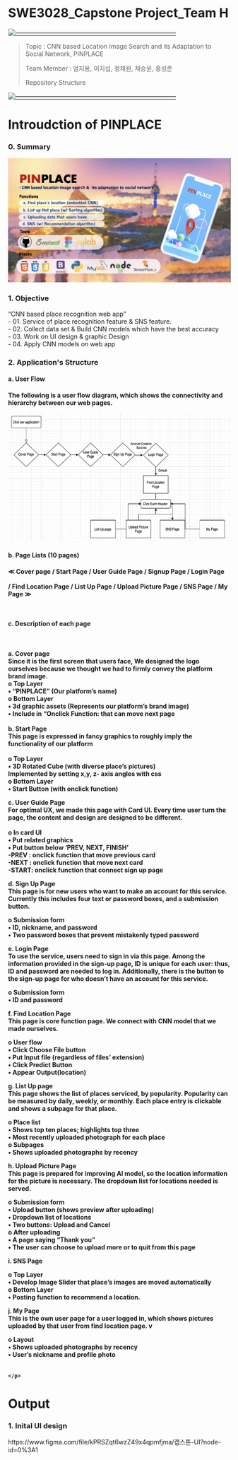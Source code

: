 # SWE3028_Capstone Project_Team H

[![——————————————————————————](https://raw.githubusercontent.com/andreasbm/readme/master/assets/lines/colored.png)](#license)

> Topic : CNN based Location Image Search and its Adaptation to Social Network, PINPLACE
>
> Team Member : 엄지용, 이지섭, 정채원, 채승윤, 홍성준
> 
> Repository Structure
> 
[![——————————————————————————](https://raw.githubusercontent.com/andreasbm/readme/master/assets/lines/colored.png)](#license)
 

# Introudction of PINPLACE
<h3>0. Summary</h3>
<img src="./pinplace.png">
<br>

<h3> 1. Objective </h3>
 “CNN based place recognition web app”
 <br>
- 01. Service of place recognition feature & SNS feature.
 <br>
- 02. Collect data set & Build CNN models which have the best accuracy
 <br>
- 03. Work on UI design & graphic Design
 <br>
- 04. Apply CNN models on web app
<br>




<h3> 2. Application's Structure </h3>
<h4> a. User Flow <h4>
 <p> The following is a user flow diagram, which shows the connectivity and hierarchy between our web pages.
 </p>
<img src="./userflow.png">
<br>
<h4> b. Page Lists (10 pages) <h4>
<p>≪  Cover page / Start Page / User Guide Page / Signup Page / Login Page <br> <br>
 / Find Location Page / List Up Page / Upload Picture Page / SNS Page / My Page  ≫ </p>
 <br>
<h4> c. Description of each page  <h4>
<br>
	<p>
a.	Cover page <br>
 Since it is the first screen that users face, We designed the logo ourselves because we thought we had to firmly convey the platform brand image.
<br>
o	Top Layer <br>
•	“PINPLACE” (Our platform’s name) <br>
o	Bottom Layer <br>
•	3d graphic assets (Represents our platform’s brand image) <br>
•	Include in “Onclick Function: that can move next page<br>
<br>
b.	Start Page <br>
 This page is expressed in fancy graphics to roughly imply the functionality of our platform<br>
	<br>
o	Top Layer <br>
•	3D Rotated Cube (with diverse place’s pictures) <br>
Implemented by setting x,y, z- axis angles with css <br>
o	Bottom Layer <br>
•	Start Button (with onclick function) <br>

c.	User Guide Page <br>
 For optimal UX, we made this page with Card UI. Every time user turn the page, the content and design are designed to be different. <br>
<br>
o	In card UI <br>
•	Put related graphics <br>
•	Put button below ‘PREV, NEXT, FINISH’ <br>
-PREV : onclick function that move previous card <br>
-NEXT : onclick function that move next card <br>
-START: onclick function that connect sign up page <br>

d.	Sign Up Page <br>
 This page is for new users who want to make an account for this service. Currently this includes four text or password boxes, and a submission button. <br>

o	Submission form <br>
•	ID, nickname, and password <br>
•	Two password boxes that prevent mistakenly typed password <br>

e.	Login Page <br>
 To use the service, users need to sign in via this page. Among the information provided in the sign-up page, ID is unique for each user: thus, ID and password are needed to log in. Additionally, there is the button to the sign-up page for who doesn’t have an account for this service. <br>

o	Submission form <br>
•	ID and password <br>

f.	Find Location Page <br> 
 This page is core function page. We connect with CNN model that we made ourselves.  <br>

o	User flow <br>
•	Click Choose File button <br> 
•	Put Input file (regardless of files’ extension) <br>
•	Click Predict Button <br>
•	Appear Output(location) <br>



g.	List Up page <br>
 This page shows the list of places serviced, by popularity. Popularity can be measured by daily, weekly, or monthly. Each place entry is clickable and shows a subpage for that place. <br>

o	Place list <br>
•	Shows top ten places; highlights top three <br>
•	Most recently uploaded photograph for each place <br>
o	Subpages <br>
•	Shows uploaded photographs by recency <br>

h.	Upload Picture Page <br>
 This page is prepared for improving AI model, so the location information for the picture is necessary. The dropdown list for locations needed is served. <br>

o	Submission form <br>
•	Upload button (shows preview after uploading) <br>
•	Dropdown list of locations <br>
•	Two buttons: Upload and Cancel <br>
o	After uploading <br>
•	A page saying “Thank you” <br>
•	The user can choose to upload more or to quit from this page <br>

 
i.	SNS Page <br>

o	Top Layer <br>
•	Develop Image Slider that place’s images are moved automatically <br>
o	Bottom Layer  <br>
•	Posting function to recommend a location. <br>


j.	My Page <br>
This is the own user page for a user logged in, which shows pictures uploaded by that user from find location page. v

o	Layout <br>
•	Shows uploaded photographs by recency <br>
•	User’s nickname and profile photo <br>
<br>
 
	</p>


# Output
<h3> 1. Inital UI design </h3>
https://www.figma.com/file/kPRSZqt6wzZ49x4qpmfjma/캡스톤-UI?node-id=0%3A1
<br>
